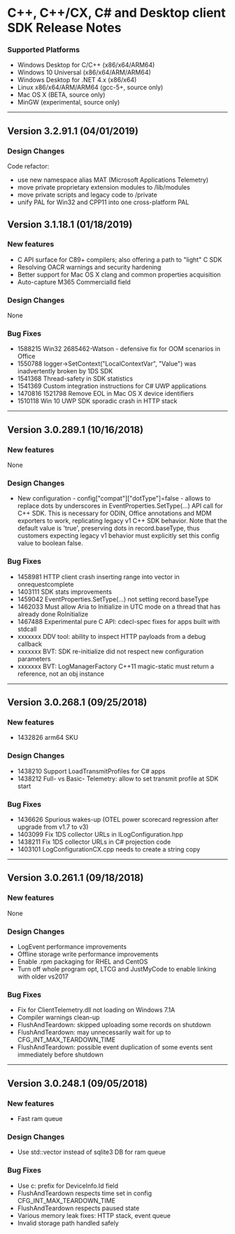# C++, C++/CX, C# and Desktop client SDK Release Notes

### Supported Platforms

- Windows Desktop for C/C++ (x86/x64/ARM64)
- Windows 10 Universal (x86/x64/ARM/ARM64)
- Windows Desktop for .NET 4.x (x86/x64)
- Linux x86/x64/ARM/ARM64 (gcc-5+, source only)
- Mac OS X (BETA, source only)
- MinGW (experimental, source only)

---
## Version 3.2.91.1 (04/01/2019)

### Design Changes

Code refactor:
- use new namespace alias MAT (Microsoft Applications Telemetry)
- move private proprietary extension modules to /lib/modules
- move private scripts and legacy code to /private
- unify PAL for Win32 and CPP11 into one cross-platform PAL


## Version 3.1.18.1 (01/18/2019)

### New features

- C API surface for C89+ compilers; also offering a path to "light" C SDK
- Resolving OACR warnings and security hardening
- Better support for Mac OS X clang and common properties acquisition
- Auto-capture M365 CommercialId field

### Design Changes

None

### Bug Fixes

- 1588215 Win32 2685462-Watson - defensive fix for OOM scenarios in Office
- 1550788 logger->SetContext("LocalContextVar", "Value") was inadvertently broken by 1DS SDK
- 1541368 Thread-safety in SDK statistics
- 1541369 Custom integration instructions for C# UWP applications
- 1470816 1521798 Remove EOL in Mac OS X device identifiers
- 1510118 Win 10 UWP SDK sporadic crash in HTTP stack

---

## Version 3.0.289.1 (10/16/2018)

### New features

None

### Design Changes

- New configuration - config["compat"]["dotType"]=false - allows to replace dots by underscores
in EventProperties.SetType(...) API call for C++ SDK. This is necessary for ODIN, Office
annotations and MDM exporters to work, replicating legacy v1 C++ SDK behavior. Note that
the default value is 'true', preserving dots in record.baseType, thus customers expecting
legacy v1 behavior must explicitly set this config value to boolean false.

### Bug Fixes

- 1458981 HTTP client crash inserting range into vector in onrequestcomplete
- 1403111 SDK stats improvements
- 1459042 EventProperties.SetType(...) not setting record.baseType
- 1462033 Must allow Aria to Initialize in UTC mode on a thread that has already done RoInitialize
- 1467488 Experimental pure C API: cdecl-spec fixes for apps built with stdcall
- xxxxxxx DDV tool: ability to inspect HTTP payloads from a debug callback
- xxxxxxx BVT: SDK re-initialize did not respect new configuration parameters
- xxxxxxx BVT: LogManagerFactory C++11 magic-static must return a reference, not an obj instance

---

## Version 3.0.268.1 (09/25/2018)

### New features

- 1432826 arm64 SKU

### Design Changes

- 1438210	Support LoadTransmitProfiles for C# apps
- 1438212	Full- vs Basic- Telemetry: allow to set transmit profile at SDK start

### Bug Fixes

- 1436626 Spurious wakes-up (OTEL power scorecard regression after upgrade from v1.7 to v3)
- 1403099	Fix 1DS collector URLs in ILogConfiguration.hpp
- 1438211	Fix 1DS collector URLs in C# projection code
- 1403101	LogConfigurationCX.cpp needs to create a string copy

---

## Version 3.0.261.1 (09/18/2018)

### New features

None

### Design Changes

- LogEvent performance improvements
- Offline storage write performance improvements
- Enable .rpm packaging for RHEL and CentOS
- Turn off whole program opt, LTCG and JustMyCode to enable linking with older vs2017

### Bug Fixes

- Fix for ClientTelemetry.dll not loading on Windows 7.1A
- Compiler warnings clean-up
- FlushAndTeardown: skipped uploading some records on shutdown
- FlushAndTeardown: may unnecessarily wait for up to CFG_INT_MAX_TEARDOWN_TIME
- FlushAndTeardown: possible event duplication of some events sent immediately before shutdown

---

## Version 3.0.248.1 (09/05/2018)

### New features

- Fast ram queue

### Design Changes

- Use std::vector instead of sqlite3 DB for ram queue

### Bug Fixes

- Use c: prefix for DeviceInfo.Id field
- FlushAndTeardown respects time set in config CFG_INT_MAX_TEARDOWN_TIME
- FlushAndTeardown respects paused state
- Various memory leak fixes: HTTP stack, event queue
- Invalid storage path handled safely
